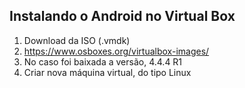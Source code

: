 ## Instalando o Android no Virtual Box

1. Download da ISO (.vmdk)
2. https://www.osboxes.org/virtualbox-images/
3. No caso foi baixada a versão, 4.4.4 R1
4. Criar nova máquina virtual, do tipo Linux
